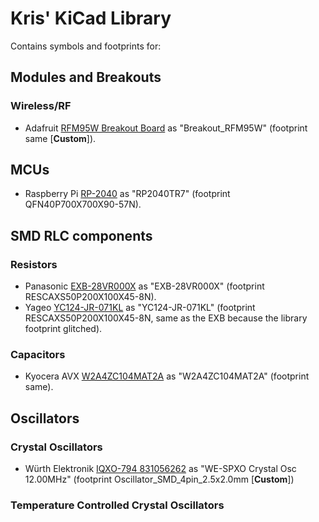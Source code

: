 # Kris' KiCad Library

Contains symbols and footprints for:

## Modules and Breakouts
### Wireless/RF
- Adafruit [RFM95W Breakout Board](https://adafruit.com/product/3072) as "Breakout_RFM95W" (footprint same [**Custom**]).

## MCUs
- Raspberry Pi [RP-2040](https://www.raspberrypi.com/documentation/microcontrollers/rp2040.html) as "RP2040TR7" (footprint QFN40P700X700X90-57N).

## SMD RLC components
### Resistors
- Panasonic [EXB-28VR000X](https://www.digikey.com/en/products/detail/panasonic-electronic-components/EXB-28VR000X/417360) as "EXB-28VR000X" (footprint RESCAXS50P200X100X45-8N).
- Yageo [YC124-JR-071KL](https://www.digikey.com/en/products/detail/yageo/YC124-JR-071KL/1004996) as "YC124-JR-071KL" (footprint RESCAXS50P200X100X45-8N, same as the EXB because the library footprint glitched).

### Capacitors
- Kyocera AVX [W2A4ZC104MAT2A](https://www.digikey.com/en/products/detail/kyocera-avx/W2A4ZC104MAT2A/776804) as "W2A4ZC104MAT2A" (footprint same).

## Oscillators
### Crystal Oscillators
- Würth Elektronik [IQXO-794 831056262](https://www.digikey.com/en/products/detail/w%C3%BCrth-elektronik/831056262/13900194) as "WE-SPXO Crystal Osc 12.00MHz" (footprint Oscillator_SMD_4pin_2.5x2.0mm [**Custom**])

### Temperature Controlled Crystal Oscillators
